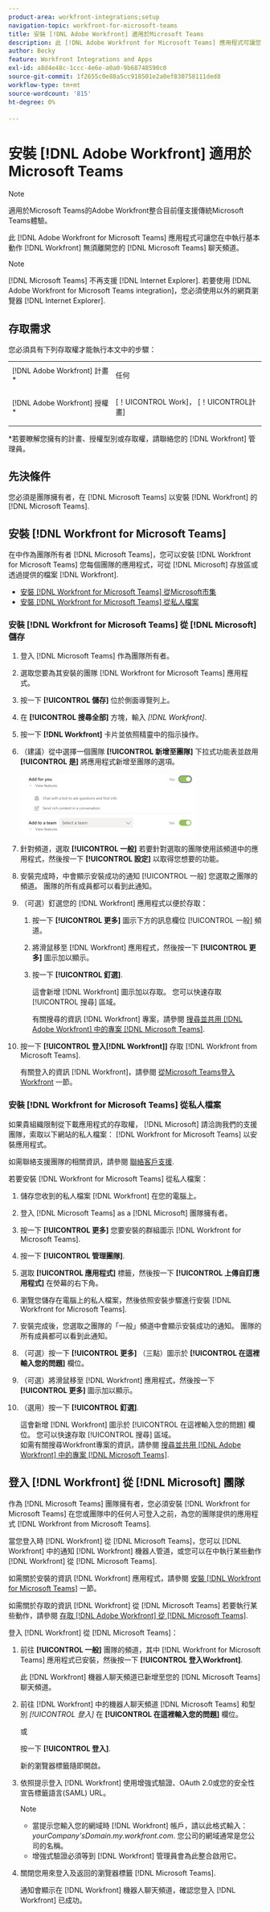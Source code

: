 ```yaml
---
product-area: workfront-integrations;setup
navigation-topic: workfront-for-microsoft-teams
title: 安裝 [!DNL Adobe Workfront] 適用於Microsoft Teams
description: 此 [!DNL Adobe Workfront for Microsoft Teams] 應用程式可讓您在中執行基本動作 [!DNL Workfront] 無須離開您的 [!DNL Microsoft Teams] 聊天頻道。
author: Becky
feature: Workfront Integrations and Apps
exl-id: a8d4e48c-1ccc-4e6e-a0a0-9b68748590c0
source-git-commit: 1f2655c0e88a5cc918501e2a0ef830758111ded8
workflow-type: tm+mt
source-wordcount: '815'
ht-degree: 0%

---
```


# 安裝 [!DNL Adobe Workfront] 適用於Microsoft Teams

>[!NOTE]
>
>適用於Microsoft Teams的Adobe Workfront整合目前僅支援傳統Microsoft Teams體驗。

此 [!DNL Adobe Workfront for Microsoft Teams] 應用程式可讓您在中執行基本動作 [!DNL Workfront] 無須離開您的 [!DNL Microsoft Teams] 聊天頻道。

>[!NOTE]
>
>[!DNL Microsoft Teams] 不再支援 [!DNL Internet Explorer]. 若要使用 [!DNL Adobe Workfront for Microsoft Teams integration]，您必須使用以外的網頁瀏覽器 [!DNL Internet Explorer].


## 存取需求

您必須具有下列存取權才能執行本文中的步驟：

<table style="table-layout:auto"> 
 <col> 
 <col> 
 <tbody> 
  <tr> 
   <td role="rowheader">[!DNL Adobe Workfront] 計畫*</td> 
   <td> <p>任何</p> </td> 
  </tr> 
  <tr> 
   <td role="rowheader">[!DNL Adobe Workfront] 授權*</td> 
   <td> <p>[！UICONTROL Work]， [！UICONTROL計畫]</p> </td> 
  </tr> 
 </tbody> 
</table>

&#42;若要瞭解您擁有的計畫、授權型別或存取權，請聯絡您的 [!DNL Workfront] 管理員。

## 先決條件

您必須是團隊擁有者，在 [!DNL Microsoft Teams] 以安裝 [!DNL Workfront] 的 [!DNL Microsoft Teams].

## 安裝 [!DNL Workfront for Microsoft Teams]

在中作為團隊所有者 [!DNL Microsoft Teams]，您可以安裝 [!DNL Workfront for Microsoft Teams] 您每個團隊的應用程式，可從 [!DNL Microsoft] 存放區或透過提供的檔案 [!DNL Workfront].

* [安裝 [!DNL Workfront for Microsoft Teams] 從Microsoft市集](#install-workfront-for-microsoft-teams-from-the-microsoft-store)
* [安裝 [!DNL Workfront for Microsoft Teams] 從私人檔案](#install-workfront-for-microsoft-teams-from-a-private-file)

### 安裝 [!DNL Workfront for Microsoft Teams] 從 [!DNL Microsoft] 儲存

1. 登入 [!DNL Microsoft Teams] 作為團隊所有者。
1. 選取您要為其安裝的團隊 [!DNL Workfront for Microsoft Teams] 應用程式。
1. 按一下 **[!UICONTROL 儲存]** 位於側面導覽列上。

1. 在 **[!UICONTROL 搜尋全部]** 方塊，輸入 *[!DNL Workfront]*.

1. 按一下 **[!DNL Workfront]** 卡片並依照精靈中的指示操作。
1. （建議）從中選擇一個團隊 **[!UICONTROL 新增至團隊]** 下拉式功能表並啟用 **[!UICONTROL 是]** 將應用程式新增至團隊的選項。

   ![ms_teams_add_to_a_team_option.png](assets/ms-teams-add-to-a-team-option-350x122.png)

1. 針對頻道，選取 **[!UICONTROL 一般]** 若要針對選取的團隊使用該頻道中的應用程式，然後按一下 **[!UICONTROL 設定]** 以取得您想要的功能。

1. 安裝完成時，中會顯示安裝成功的通知 [!UICONTROL 一般] 您選取之團隊的頻道。 團隊的所有成員都可以看到此通知。
1. （可選）釘選您的 [!DNL Workfront] 應用程式以便於存取：

   1. 按一下 **[!UICONTROL 更多]** 圖示下方的訊息欄位 [!UICONTROL 一般] 頻道。

   1. 將滑鼠移至 [!DNL Workfront] 應用程式，然後按一下 **[!UICONTROL 更多]** 圖示加以顯示。

   1. 按一下 **[!UICONTROL 釘選]**.

      這會新增 [!DNL Workfront] 圖示加以存取。 您可以快速存取 [!UICONTROL 搜尋] 區域。

      有關搜尋的資訊 [!DNL Workfront] 專案，請參閱 [搜尋並共用 [!DNL Adobe Workfront] 中的專案 [!DNL Microsoft Teams]](../../workfront-integrations-and-apps/using-workfront-with-microsoft-teams/search-for-and-share-wf-items-in-ms-teams.md).

1. 按一下 **[!UICONTROL 登入[!DNL Workfront]]** 存取 [!DNL Workfront from Microsoft Teams].

   有關登入的資訊 [!DNL Workfront]，請參閱 [從Microsoft Teams登入Workfront](#log-in-to-workfront-from-microsoft-teams) 一節。

### 安裝 [!DNL Workfront for Microsoft Teams] 從私人檔案

如果貴組織限制從下載應用程式的存取權， [!DNL Microsoft] 請洽詢我們的支援團隊，索取以下網站的私人檔案： [!DNL Workfront for Microsoft Teams] 以安裝應用程式。

如需聯絡支援團隊的相關資訊，請參閱 [聯絡客戶支援](../../workfront-basics/tips-tricks-and-troubleshooting/contact-customer-support.md).

若要安裝 [!DNL Workfront for Microsoft Teams] 從私人檔案：

1. 儲存您收到的私人檔案 [!DNL Workfront] 在您的電腦上。
1. 登入 [!DNL Microsoft Teams] as a [!DNL Microsoft] 團隊擁有者。
1. 按一下 **[!UICONTROL 更多]** 您要安裝的群組圖示 [!DNL Workfront for Microsoft Teams].

1. 按一下 **[!UICONTROL 管理團隊]**.
1. 選取 **[!UICONTROL 應用程式]** 標籤，然後按一下 **[!UICONTROL 上傳自訂應用程式]** 在熒幕的右下角。

1. 瀏覽您儲存在電腦上的私人檔案，然後依照安裝步驟進行安裝 [!DNL Workfront for Microsoft Teams].
1. 安裝完成後，您選取之團隊的「一般」頻道中會顯示安裝成功的通知。 團隊的所有成員都可以看到此通知。
1. （可選）按一下 **[!UICONTROL 更多]** （三點）圖示於 **[!UICONTROL 在這裡輸入您的問題]** 欄位。

1. （可選）將滑鼠移至 [!DNL Workfront] 應用程式，然後按一下 **[!UICONTROL 更多]** 圖示加以顯示。

1. （選用）按一下 **[!UICONTROL 釘選]**.

   這會新增 [!DNL Workfront] 圖示於 [!UICONTROL 在這裡輸入您的問題] 欄位。 您可以快速存取 [!UICONTROL 搜尋] 區域。\
   如需有關搜尋Workfront專案的資訊，請參閱 [搜尋並共用 [!DNL Adobe Workfront] 中的專案 [!DNL Microsoft Teams]](../../workfront-integrations-and-apps/using-workfront-with-microsoft-teams/search-for-and-share-wf-items-in-ms-teams.md).

## 登入 [!DNL Workfront] 從 [!DNL Microsoft] 團隊

作為 [!DNL Microsoft Teams] 團隊擁有者，您必須安裝 [!DNL Workfront for Microsoft Teams] 在您或團隊中的任何人可登入之前，為您的團隊提供的應用程式 [!DNL Workfront from Microsoft Teams].

當您登入時 [!DNL Workfront] 從 [!DNL Microsoft Teams]，您可以 [!DNL Workfront] 中的通知 [!DNL Workfront] 機器人管道，或您可以在中執行某些動作 [!DNL Workfront] 從 [!DNL Microsoft Teams].

如需關於安裝的資訊 [!DNL Workfront] 應用程式，請參閱 [安裝 [!DNL Workfront for Microsoft Teams]](#install-workfront-for-microsoft-teams) 一節。

如需關於存取的資訊 [!DNL Workfront] 從 [!DNL Microsoft Teams] 若要執行某些動作，請參閱 [存取 [!DNL Adobe Workfront] 從 [!DNL Microsoft Teams]](../../workfront-integrations-and-apps/using-workfront-with-microsoft-teams/access-workfront-from-ms-teams.md).

登入 [!DNL Workfront] 從 [!DNL Microsoft Teams]：

1. 前往 **[!UICONTROL 一般]** 團隊的頻道，其中 [!DNL Workfront for Microsoft Teams] 應用程式已安裝，然後按一下 **[!UICONTROL 登入Workfront]**.

   此 [!DNL Workfront] 機器人聊天頻道已新增至您的 [!DNL Microsoft Teams] 聊天頻道。

1. 前往 [!DNL Workfront] 中的機器人聊天頻道 [!DNL Microsoft Teams] 和型別 *[!UICONTROL 登入]* 在 **[!UICONTROL 在這裡輸入您的問題]** 欄位。

   或

   按一下 **[!UICONTROL 登入]**.

   新的瀏覽器標籤隨即開啟。

1. 依照提示登入 [!DNL Workfront] 使用增強式驗證、OAuth 2.0或您的安全性宣告標籤語言(SAML) URL。

   >[!NOTE]
   >
   >* 當提示您輸入您的網域時 [!DNL Workfront] 帳戶，請以此格式輸入： *yourCompany&#39;sDomain.my.workfront.com*. 您公司的網域通常是您公司的名稱。
   >* 增強式驗證必須等到 [!DNL Workfront] 管理員會為此整合啟用它。


1. 關閉您用來登入及返回的瀏覽器標籤 [!DNL Microsoft Teams].

   通知會顯示在 [!DNL Workfront] 機器人聊天頻道，確認您登入 [!DNL Workfront] 已成功。
